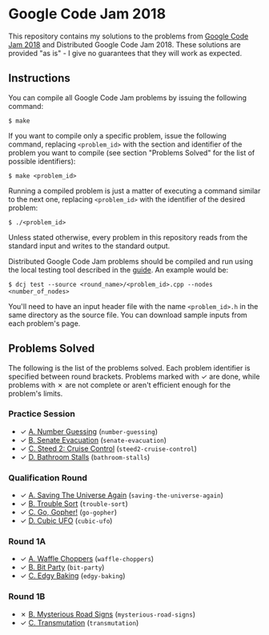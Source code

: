 # Google Code Jam 2018

This repository contains my solutions to the problems from [Google Code Jam 2018][1] and Distributed Google Code Jam 2018. These solutions are provided "as is" - I give no guarantees that they will work as expected.

## Instructions

You can compile all Google Code Jam problems by issuing the following command:

    $ make

If you want to compile only a specific problem, issue the following command, replacing `<problem_id>` with the section and identifier of the problem you want to compile (see section "Problems Solved" for the list of possible identifiers):

    $ make <problem_id>

Running a compiled problem is just a matter of executing a command similar to the next one, replacing `<problem_id>` with the identifier of the desired problem:

    $ ./<problem_id>

Unless stated otherwise, every problem in this repository reads from the standard input and writes to the standard output.

Distributed Google Code Jam problems should be compiled and run using the local testing tool described in the [guide][2]. An example would be:

    $ dcj test --source <round_name>/<problem_id>.cpp --nodes <number_of_nodes>

You'll need to have an input header file with the name `<problem_id>.h` in the same directory as the source file. You can download sample inputs from each problem's page.

## Problems Solved

The following is the list of the problems solved. Each problem identifier is specified between round brackets. Problems marked with ✓ are done, while problems with ✗ are not complete or aren't efficient enough for the problem's limits.

### Practice Session

* ✓ [A. Number Guessing][prac1] (`number-guessing`)
* ✓ [B. Senate Evacuation][prac2] (`senate-evacuation`)
* ✓ [C. Steed 2: Cruise Control][prac3] (`steed2-cruise-control`)
* ✓ [D. Bathroom Stalls][prac4] (`bathroom-stalls`)

### Qualification Round

* ✓ [A. Saving The Universe Again][qual1] (`saving-the-universe-again`)
* ✓ [B. Trouble Sort][qual2] (`trouble-sort`)
* ✓ [C. Go, Gopher!][qual3] (`go-gopher`)
* ✓ [D. Cubic UFO][qual4] (`cubic-ufo`)

### Round 1A

* ✓ [A. Waffle Choppers][round1a1] (`waffle-choppers`)
* ✓ [B. Bit Party][round1a2] (`bit-party`)
* ✓ [C. Edgy Baking][round1a3] (`edgy-baking`)

### Round 1B

* ✗ [B. Mysterious Road Signs][round1b2] (`mysterious-road-signs`)
* ✓ [C. Transmutation][round1b3] (`transmutation`)

[1]: https://code.google.com/codejam
[2]: https://code.google.com/codejam/resources/quickstart-guide#dcj
[prac1]: https://codejam.withgoogle.com/2018/challenges/0000000000000130/dashboard
[prac2]: https://codejam.withgoogle.com/2018/challenges/0000000000000130/dashboard/00000000000004c0
[prac3]: https://codejam.withgoogle.com/2018/challenges/0000000000000130/dashboard/0000000000000524
[prac4]: https://codejam.withgoogle.com/2018/challenges/0000000000000130/dashboard/0000000000000652
[qual1]: https://codejam.withgoogle.com/2018/challenges/00000000000000cb/dashboard
[qual2]: https://codejam.withgoogle.com/2018/challenges/00000000000000cb/dashboard/00000000000079cb
[qual3]: https://codejam.withgoogle.com/2018/challenges/00000000000000cb/dashboard/0000000000007a30
[qual4]: https://codejam.withgoogle.com/2018/challenges/00000000000000cb/dashboard/00000000000079cc
[round1a1]: https://codejam.withgoogle.com/2018/challenges/0000000000007883/dashboard
[round1a2]: https://codejam.withgoogle.com/2018/challenges/0000000000007883/dashboard/000000000002fff6
[round1a3]: https://codejam.withgoogle.com/2018/challenges/0000000000007883/dashboard/000000000002fff7
[round1b2]: https://codejam.withgoogle.com/2018/challenges/0000000000007764/dashboard/000000000003675b
[round1b3]: https://codejam.withgoogle.com/2018/challenges/0000000000007764/dashboard/000000000003675c
